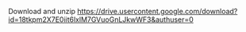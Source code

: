 Download and unzip https://drive.usercontent.google.com/download?id=18tkpm2X7E0iit6lxlM7GVuoGnLJkwWF3&authuser=0